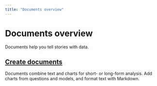 ```yaml
---
title: "Documents overview"
---
```


# Documents overview

Documents help you tell stories with data.

## [Create documents](./create.md)

Documents combine text and charts for short- or long-form analysis. Add charts from questions and models, and format text with Markdown.
